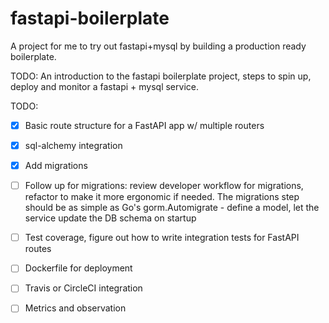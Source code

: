 # fastapi-boilerplate 

A project for me to try out fastapi+mysql by building a production ready boilerplate.

TODO: An introduction to the fastapi boilerplate project, steps to spin up, deploy and monitor a fastapi + mysql service.

TODO: 
- [x] Basic route structure for a FastAPI app w/ multiple routers
- [x] sql-alchemy integration
- [x] Add migrations
- [ ] Follow up for migrations: review developer workflow for migrations, refactor to make it more ergonomic if needed. 
      The migrations step should be as simple as Go's gorm.Automigrate - define a model, 
      let the service update the DB schema on startup
- [ ] Test coverage, figure out how to write integration tests for FastAPI routes
- [ ] Dockerfile for deployment
- [ ] Travis or CircleCI integration
- [ ] Metrics and observation

 